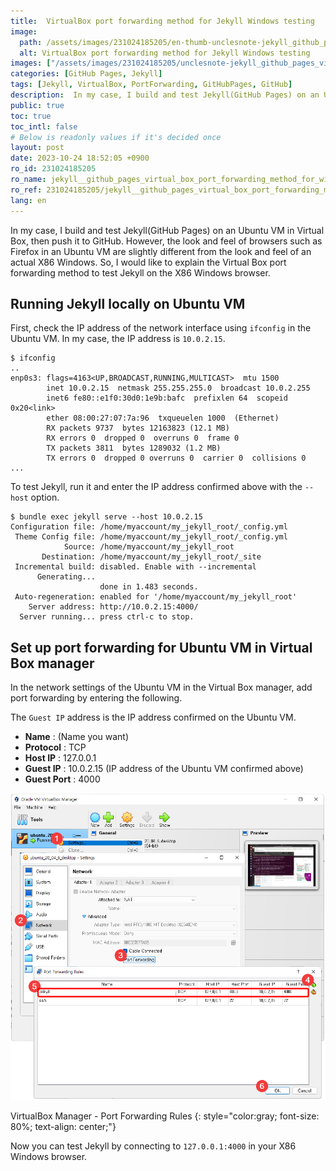 ```yaml
---
title:  VirtualBox port forwarding method for Jekyll Windows testing
image:
  path: /assets/images/231024185205/en-thumb-unclesnote-jekyll_github_pages_virtual_box_port_forwarding_method_for_windows_testing.png
  alt: VirtualBox port forwarding method for Jekyll Windows testing
images: ["/assets/images/231024185205/unclesnote-jekyll_github_pages_virtual_box_port_forwarding_method_for_windows_testing-virtualbox_manager-port_forwarding_rules.png"]
categories: [GitHub Pages, Jekyll]
tags: [Jekyll, VirtualBox, PortForwarding, GitHubPages, GitHub]
description:  In my case, I build and test Jekyll(GitHub Pages) on an Ubuntu VM in Virtual Box, then push it to GitHub. However, the look and feel of browsers such as
public: true
toc: true
toc_intl: false
# Below is readonly values if it's decided once
layout: post
date: 2023-10-24 18:52:05 +0900
ro_id: 231024185205
ro_name: jekyll__github_pages_virtual_box_port_forwarding_method_for_windows_testing
ro_ref: 231024185205/jekyll__github_pages_virtual_box_port_forwarding_method_for_windows_testing
lang: en
---
```

In my case, I build and test Jekyll(GitHub Pages) on an Ubuntu VM in Virtual Box, then push it to GitHub. However, the look and feel of browsers such as Firefox in an Ubuntu VM are slightly different from the look and feel of an actual X86 Windows. So, I would like to explain the Virtual Box port forwarding method to test Jekyll on the X86 Windows browser.  
## Running Jekyll locally on Ubuntu VM
First, check the IP address of the network interface using `ifconfig` in the Ubuntu VM. In my case, the IP address is `10.0.2.15`.  

```
$ ifconfig
..
enp0s3: flags=4163<UP,BROADCAST,RUNNING,MULTICAST>  mtu 1500
        inet 10.0.2.15  netmask 255.255.255.0  broadcast 10.0.2.255
        inet6 fe80::e1f0:30d0:1e9b:bafc  prefixlen 64  scopeid 0x20<link>
        ether 08:00:27:07:7a:96  txqueuelen 1000  (Ethernet)
        RX packets 9737  bytes 12163823 (12.1 MB)
        RX errors 0  dropped 0  overruns 0  frame 0
        TX packets 3811  bytes 1289032 (1.2 MB)
        TX errors 0  dropped 0 overruns 0  carrier 0  collisions 0
...
```
To test Jekyll, run it and enter the IP address confirmed above with the `--host` option.  

```shell
$ bundle exec jekyll serve --host 10.0.2.15
Configuration file: /home/myaccount/my_jekyll_root/_config.yml
 Theme Config file: /home/myaccount/my_jekyll_root/_config.yml
            Source: /home/myaccount/my_jekyll_root
       Destination: /home/myaccount/my_jekyll_root/_site
 Incremental build: disabled. Enable with --incremental
      Generating... 
                    done in 1.483 seconds.
 Auto-regeneration: enabled for '/home/myaccount/my_jekyll_root'
    Server address: http://10.0.2.15:4000/
  Server running... press ctrl-c to stop.
```
## Set up port forwarding for Ubuntu VM in Virtual Box manager
In the network settings of the Ubuntu VM in the Virtual Box manager, add port forwarding by entering the following.  

The `Guest IP` address is the IP address confirmed on the Ubuntu VM.  
- **Name** : (Name you want)
- **Protocol** : TCP
- **Host IP** : 127.0.0.1
- **Guest IP** : 10.0.2.15 (IP address of the Ubuntu VM confirmed above)
- **Guest Port** : 4000

![VirtualBox Manager - Port Forwarding Rules](/assets/images/231024185205/unclesnote-jekyll_github_pages_virtual_box_port_forwarding_method_for_windows_testing-virtualbox_manager-port_forwarding_rules.png)  

VirtualBox Manager - Port Forwarding Rules
{: style="color:gray; font-size: 80%; text-align: center;"}

Now you can test Jekyll by connecting to `127.0.0.1:4000` in your X86 Windows browser.  
